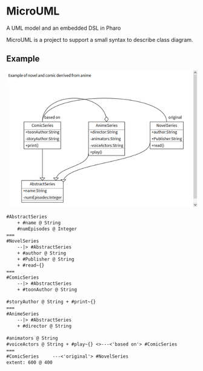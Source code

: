 # MicroUML

A UML model and an embedded DSL in Pharo

MicroUML is a project to support a small syntax to describe class diagram. 



## Example

![A simple UML based on MicroUML DSL](microUML.png)

```pharoscript
#AbstractSeries 
    + #name @ String 
    #numEpisodes @ Integer
=== 
#NovelSeries 
    --|> #AbstractSeries
    + #author @ String 
    + #Publisher @ String 
    + #read~{}
=== 
#ComicSeries 
    --|> #AbstractSeries 
    + #toonAuthor @ String
    
#storyAuthor @ String + #print~{}
=== 
#AnimeSeries
    --|> #AbstractSeries 
    + #director @ String 
    
#animators @ String
#voiceActors @ String + #play~{} <>---<'based on'> #ComicSeries
=== 
#ComicSeries     ---<'original'> #NovelSeries 
extent: 600 @ 400
```
